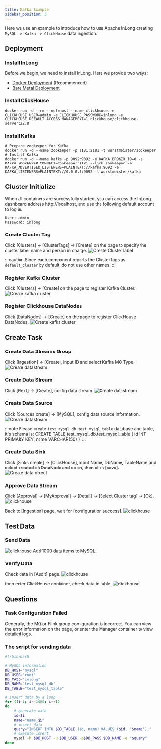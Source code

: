 ```yaml
---
title: Kafka Example
sidebar_position: 3
---
```


Here we use an example to introduce how to use Apache InLong creating `MySQL -> Kafka -> ClickHouse` data ingestion.

## Deployment
### Install InLong

Before we begin, we need to install InLong. Here we provide two ways:
- [Docker Deployment](deployment/docker.md) (Recommended)
- [Bare Metal Deployment](deployment/bare_metal.md)

### Install ClickHouse
```shell
docker run -d --rm --net=host --name clickhouse -e CLICKHOUSE_USER=admin -e CLICKHOUSE_PASSWORD=inlong -e CLICKHOUSE_DEFAULT_ACCESS_MANAGEMENT=1 clickhouse/clickhouse-server:22.8
```

### Install Kafka
```shell
# Prepare zookeeper for Kafka
docker run -d --name zookeeper -p 2181:2181 -t wurstmeister/zookeeper
# Install Kafka 
docker run -d --name kafka -p 9092:9092 -e KAFKA_BROKER_ID=0 -e KAFKA_ZOOKEEPER_CONNECT=zookeeper:2181 --link zookeeper -e KAFKA_ADVERTISED_LISTENERS=PLAINTEXT://kafka:9092 -e KAFKA_LISTENERS=PLAINTEXT://0.0.0.0:9092 -t wurstmeister/kafka
```

## Cluster Initialize
When all containers are successfully started, you can access the InLong dashboard address http://localhost, and use the following default account to log in.
```
User: admin
Password: inlong
```

### Create Cluster Tag
Click [Clusters] -> [ClusterTags] -> [Create] on the page to specify the cluster label name and person in charge.
![Create Cluster label](img/mysql_clickhouse/create_cluster_label.png)

:::caution
Since each component reports the ClusterTags as `default_cluster` by default, do not use other names.
:::

### Register Kafka Cluster
Click [Clusters] -> [Create] on the page to register Kafka Cluster.
![Create kafka cluster](img/mysql_clickhouse/kafka_cluster.png)

### Register Clickhouse DataNodes
Click [DataNodes] -> [Create] on the page to register ClickHouse DataNodes.
![Create kafka cluster](img/mysql_clickhouse/datanode.png)

## Create Task
### Create Data Streams Group
Click [Ingestion] -> [Create], input ID and select Kafka MQ Type.
![Create datastream](img/mysql_clickhouse/create_ingestion.png)

### Create Data Stream
Click [Next] -> [Create], config data stream.
![Create datastream](img/mysql_clickhouse/data_stream_config.png)

### Create Data Source
Click [Sources create] -> [MySQL], config data source information.
![Create datastream](img/mysql_clickhouse/create_source.png)

:::note
Please create `test_mysql_db.test_mysql_table` database and table, it's schema is:
CREATE TABLE test_mysql_db.test_mysql_table (
id INT PRIMARY KEY,
name VARCHAR(50)
);
:::

### Create Data Sink
Click [Sinks create] -> [ClickHouse], input Name, DbName, TableName and select created ck DataNode and so on, then click [save].
![Create data object](img/mysql_clickhouse/create_sink.png)

### Approve Data Stream
Click [Approval] -> [MyApproval] -> [Detail] -> [Select Cluster tag] -> [Ok].
![clickhouse](img/mysql_clickhouse/approval.png)

Back to [Ingestion] page, wait for [configuration success].
![clickhouse](img/mysql_clickhouse/result.png)

## Test Data
### Send Data
![clickhouse](img/mysql_clickhouse/send_data.png)
Add 1000 data items to MySQL.

### Verify Data
Check data in [Audit] page.
![clickhouse](img/mysql_clickhouse/stream_audit.png)

then enter ClickHouse container, check data in table.
![clickhouse](img/mysql_clickhouse/receive_data.png)

## Questions
### Task Configuration Failed
Generally, the MQ or Flink group configuration is incorrect. You can view the error information on the page, or enter the Manager container to view detailed logs.

### The script for sending data
```bash
#!/bin/bash

# MySQL information
DB_HOST="mysql"
DB_USER="root"
DB_PASS="inlong"
DB_NAME="test_mysql_db"
DB_TABLE="test_mysql_table"

# insert data by a loop
for ((i=1; i<=1000; i++))
do
    # generate data
    id=$i
    name="name_$i"
    # insert data
    query="INSERT INTO $DB_TABLE (id, name) VALUES ($id, '$name');"
    # execute insert
    mysql -h $DB_HOST -u $DB_USER -p$DB_PASS $DB_NAME -e "$query"
done
```